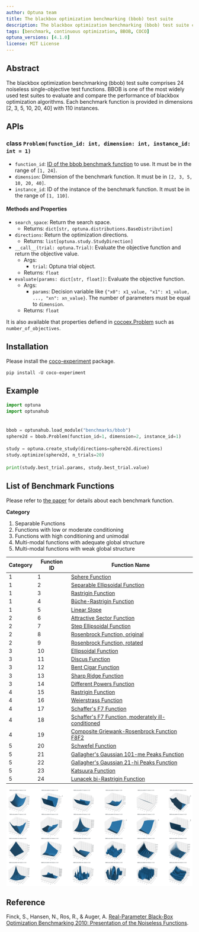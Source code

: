 ```yaml
---
author: Optuna team
title: The blackbox optimization benchmarking (bbob) test suite
description: The blackbox optimization benchmarking (bbob) test suite consists of 24 noiseless single-objective test functions including Sphere, Ellipsoidal, Rastrigin, Rosenbrock, etc. This package is a wrapper of the COCO (COmparing Continuous Optimizers) experiments library.
tags: [benchmark, continuous optimization, BBOB, COCO]
optuna_versions: [4.1.0]
license: MIT License
---
```


## Abstract

The blackbox optimization benchmarking (bbob) test suite comprises 24 noiseless single-objective test functions. BBOB is one of the most widely used test suites to evaluate and compare the performance of blackbox optimization algorithms. Each benchmark function is provided in dimensions \[2, 3, 5, 10, 20, 40\] with 110 instances.

## APIs

### class `Problem(function_id: int, dimension: int, instance_id: int = 1)`

- `function_id`: [ID of the bbob benchmark function](https://numbbo.github.io/coco/testsuites/bbob) to use. It must be in the range of `[1, 24]`.
- `dimension`: Dimension of the benchmark function. It must be in `[2, 3, 5, 10, 20, 40]`.
- `instance_id`: ID of the instance of the benchmark function. It must be in the range of `[1, 110]`.

#### Methods and Properties

- `search_space`: Return the search space.
  - Returns: `dict[str, optuna.distributions.BaseDistribution]`
- `directions`: Return the optimization directions.
  - Returns: `list[optuna.study.StudyDirection]`
- `__call__(trial: optuna.Trial)`: Evaluate the objective function and return the objective value.
  - Args:
    - `trial`: Optuna trial object.
  - Returns: `float`
- `evaluate(params: dict[str, float])`: Evaluate the objective function.
  - Args:
    - `params`: Decision variable like `{"x0": x1_value, "x1": x1_value, ..., "xn": xn_value}`. The number of parameters must be equal to `dimension`.
  - Returns: `float`

It is also available that properties defiend in [cocoex.Problem](https://numbbo.github.io/coco-doc/apidocs/cocoex/cocoex.Problem.html) such as `number_of_objectives`.

## Installation

Please install the [coco-experiment](https://github.com/numbbo/coco-experiment/tree/main/build/python) package.

```shell
pip install -U coco-experiment
```

## Example

```python
import optuna
import optunahub


bbob = optunahub.load_module("benchmarks/bbob")
sphere2d = bbob.Problem(function_id=1, dimension=2, instance_id=1)

study = optuna.create_study(directions=sphere2d.directions)
study.optimize(sphere2d, n_trials=20)

print(study.best_trial.params, study.best_trial.value)
```

## List of Benchmark Functions

Please refer to [the paper](https://numbbo.github.io/gforge/downloads/download16.00/bbobdocfunctions.pdf) for details about each benchmark function.

**Category**

1. Separable Functions
1. Functions with low or moderate conditioning
1. Functions with high conditioning and unimodal
1. Multi-modal functions with adequate global structure
1. Multi-modal functions with weak global structure

| Category  | Function ID | Function Name                                                                                         |
|-----------|-------------|-------------------------------------------------------------------------------------------------------|
| 1         | 1           | [Sphere Function](https://numbbo.it/bbob/functions/f01.html)                                          |
| 1         | 2           | [Separable Ellipsoidal Function](https://numbbo.it/bbob/functions/f02.html)                           |
| 1         | 3           | [Rastrigin Function](https://numbbo.it/bbob/functions/f03.html)                                       |
| 1         | 4           | [Büche-Rastrigin Function](https://numbbo.it/bbob/functions/f04.html)                                 |
| 1         | 5           | [Linear Slope](https://numbbo.it/bbob/functions/f05.html)                                             |
| 2         | 6           | [Attractive Sector Function](https://numbbo.it/bbob/functions/f06.html)                               |
| 2         | 7           | [Step Ellipsoidal Function](https://numbbo.it/bbob/functions/f07.html)                                |
| 2         | 8           | [Rosenbrock Function, original](https://numbbo.it/bbob/functions/f08.html)                            |
| 2         | 9           | [Rosenbrock Function, rotated](https://numbbo.it/bbob/functions/f09.html)                             |
| 3         | 10          | [Ellipsoidal Function](https://numbbo.it/bbob/functions/f10.html)                                     |
| 3         | 11          | [Discus Function](https://numbbo.it/bbob/functions/f11.html)                                          |
| 3         | 12          | [Bent Cigar Function](https://numbbo.it/bbob/functions/f12.html)                                      |
| 3         | 13          | [Sharp Ridge Function](https://numbbo.it/bbob/functions/f13.html)                                     |
| 3         | 14          | [Different Powers Function](https://numbbo.it/bbob/functions/f14.html)                                |
| 4         | 15          | [Rastrigin Function](https://numbbo.it/bbob/functions/f15.html)                                       |
| 4         | 16          | [Weierstrass Function](https://numbbo.it/bbob/functions/f16.html)                                     |
| 4         | 17          | [Schaffer's F7 Function](https://numbbo.it/bbob/functions/f17.html)                                   |
| 4         | 18          | [Schaffer's F7 Function, moderately ill-conditioned](https://numbbo.it/bbob/functions/f18.html)       |
| 4         | 19          | [Composite Griewank-Rosenbrock Function F8F2](https://numbbo.it/bbob/functions/f19.html)              |
| 5         | 20          | [Schwefel Function](https://numbbo.it/bbob/functions/f20.html)                                        |
| 5         | 21          | [Gallagher's Gaussian 101-me Peaks Function](https://numbbo.it/bbob/functions/f21.html)               |
| 5         | 22          | [Gallagher's Gaussian 21-hi Peaks Function](https://numbbo.it/bbob/functions/f22.html)                |
| 5         | 23          | [Katsuura Function](https://numbbo.it/bbob/functions/f23.html)                                        |
| 5         | 24          | [Lunacek bi-Rastrigin Function](https://numbbo.it/bbob/functions/f24.html)                            |

![BBOB Plots](images/bbob.png)

## Reference

Finck, S., Hansen, N., Ros, R., & Auger, A. [Real-Parameter Black-Box Optimization Benchmarking 2010: Presentation of the Noiseless Functions](https://numbbo.github.io/gforge/downloads/download16.00/bbobdocfunctions.pdf).
